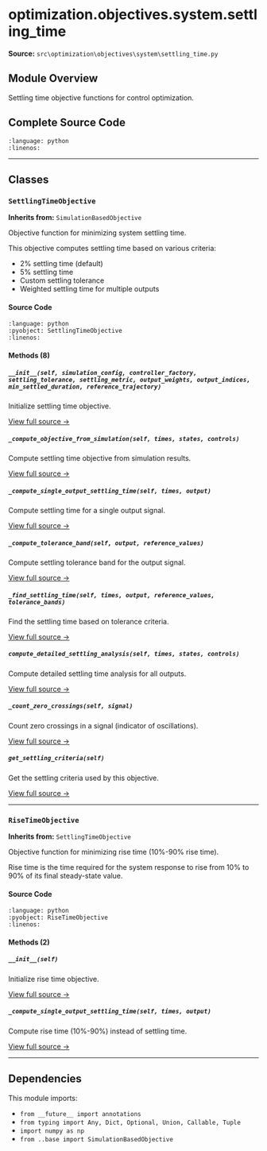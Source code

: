 # optimization.objectives.system.settling_time

**Source:** `src\optimization\objectives\system\settling_time.py`

## Module Overview

Settling time objective functions for control optimization.

## Complete Source Code

```{literalinclude} ../../../src/optimization/objectives/system/settling_time.py
:language: python
:linenos:
```

---

## Classes

### `SettlingTimeObjective`

**Inherits from:** `SimulationBasedObjective`

Objective function for minimizing system settling time.

This objective computes settling time based on various criteria:
- 2% settling time (default)
- 5% settling time
- Custom settling tolerance
- Weighted settling time for multiple outputs

#### Source Code

```{literalinclude} ../../../src/optimization/objectives/system/settling_time.py
:language: python
:pyobject: SettlingTimeObjective
:linenos:
```

#### Methods (8)

##### `__init__(self, simulation_config, controller_factory, settling_tolerance, settling_metric, output_weights, output_indices, min_settled_duration, reference_trajectory)`

Initialize settling time objective.

[View full source →](#method-settlingtimeobjective-__init__)

##### `_compute_objective_from_simulation(self, times, states, controls)`

Compute settling time objective from simulation results.

[View full source →](#method-settlingtimeobjective-_compute_objective_from_simulation)

##### `_compute_single_output_settling_time(self, times, output)`

Compute settling time for a single output signal.

[View full source →](#method-settlingtimeobjective-_compute_single_output_settling_time)

##### `_compute_tolerance_band(self, output, reference_values)`

Compute settling tolerance band for the output signal.

[View full source →](#method-settlingtimeobjective-_compute_tolerance_band)

##### `_find_settling_time(self, times, output, reference_values, tolerance_bands)`

Find the settling time based on tolerance criteria.

[View full source →](#method-settlingtimeobjective-_find_settling_time)

##### `compute_detailed_settling_analysis(self, times, states, controls)`

Compute detailed settling time analysis for all outputs.

[View full source →](#method-settlingtimeobjective-compute_detailed_settling_analysis)

##### `_count_zero_crossings(self, signal)`

Count zero crossings in a signal (indicator of oscillations).

[View full source →](#method-settlingtimeobjective-_count_zero_crossings)

##### `get_settling_criteria(self)`

Get the settling criteria used by this objective.

[View full source →](#method-settlingtimeobjective-get_settling_criteria)

---

### `RiseTimeObjective`

**Inherits from:** `SettlingTimeObjective`

Objective function for minimizing rise time (10%-90% rise time).

Rise time is the time required for the system response to rise from
10% to 90% of its final steady-state value.

#### Source Code

```{literalinclude} ../../../src/optimization/objectives/system/settling_time.py
:language: python
:pyobject: RiseTimeObjective
:linenos:
```

#### Methods (2)

##### `__init__(self)`

Initialize rise time objective.

[View full source →](#method-risetimeobjective-__init__)

##### `_compute_single_output_settling_time(self, times, output)`

Compute rise time (10%-90%) instead of settling time.

[View full source →](#method-risetimeobjective-_compute_single_output_settling_time)

---

## Dependencies

This module imports:

- `from __future__ import annotations`
- `from typing import Any, Dict, Optional, Union, Callable, Tuple`
- `import numpy as np`
- `from ..base import SimulationBasedObjective`
